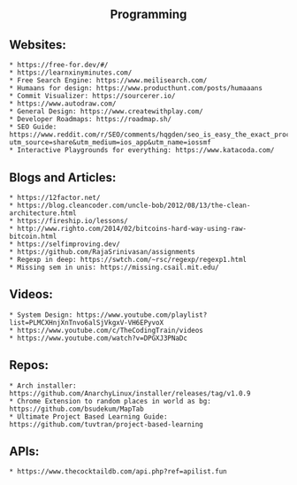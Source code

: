 <h2 align="center">Programming</h2>

## Websites:
	* https://free-for.dev/#/
	* https://learnxinyminutes.com/
	* Free Search Engine: https://www.meilisearch.com/
	* Humaans for design: https://www.producthunt.com/posts/humaaans
	* Commit Visualizer: https://sourcerer.io/
	* https://www.autodraw.com/
	* General Design: https://www.createwithplay.com/
	* Developer Roadmaps: https://roadmap.sh/
	* SEO Guide: https://www.reddit.com/r/SEO/comments/hqgden/seo_is_easy_the_exact_process_we_use_to_scale_our/?utm_source=share&utm_medium=ios_app&utm_name=iossmf
	* Interactive Playgrounds for everything: https://www.katacoda.com/

## Blogs and Articles:
	* https://12factor.net/
	* https://blog.cleancoder.com/uncle-bob/2012/08/13/the-clean-architecture.html
	* https://fireship.io/lessons/
	* http://www.righto.com/2014/02/bitcoins-hard-way-using-raw-bitcoin.html
	* https://selfimproving.dev/
	* https://github.com/RajaSrinivasan/assignments
	* Regexp in deep: https://swtch.com/~rsc/regexp/regexp1.html
	* Missing sem in unis: https://missing.csail.mit.edu/

## Videos:
	* System Design: https://www.youtube.com/playlist?list=PLMCXHnjXnTnvo6alSjVkgxV-VH6EPyvoX
	* https://www.youtube.com/c/TheCodingTrain/videos
	* https://www.youtube.com/watch?v=DPGXJ3PNaDc

## Repos:
	* Arch installer: https://github.com/AnarchyLinux/installer/releases/tag/v1.0.9
	* Chrome Extension to random places in world as bg: https://github.com/bsudekum/MapTab
	* Ultimate Project Based Learning Guide: https://github.com/tuvtran/project-based-learning

## APIs:
	* https://www.thecocktaildb.com/api.php?ref=apilist.fun

